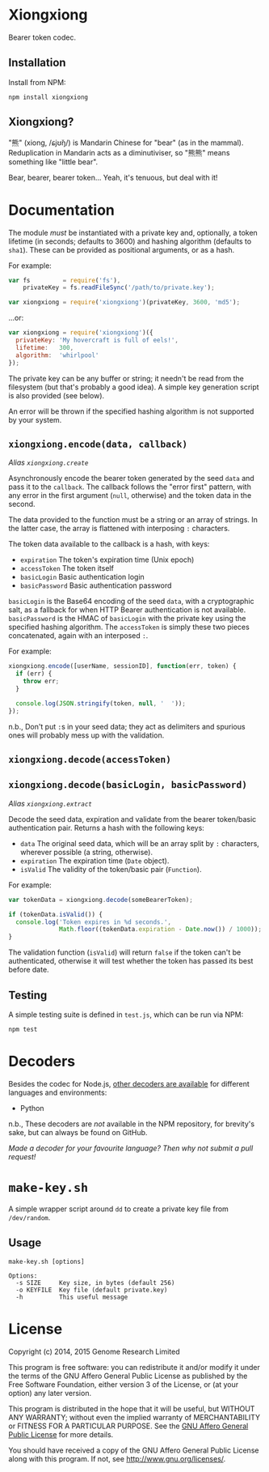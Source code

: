 # Xiongxiong

Bearer token codec.

## Installation

Install from NPM:

    npm install xiongxiong

## Xiongxiong?

"熊" (xiong, /ɕjʊ̌ŋ/) is Mandarin Chinese for "bear" (as in the mammal).
Reduplication in Mandarin acts as a diminutiviser, so "熊熊" means
something like "little bear".

Bear, bearer, bearer token... Yeah, it's tenuous, but deal with it!

# Documentation

The module *must* be instantiated with a private key and, optionally, a
token lifetime (in seconds; defaults to 3600) and hashing algorithm
(defaults to `sha1`). These can be provided as positional arguments, or
as a hash.

For example:

```js
var fs         = require('fs'),
    privateKey = fs.readFileSync('/path/to/private.key');

var xiongxiong = require('xiongxiong')(privateKey, 3600, 'md5');
```

...or:

```js
var xiongxiong = require('xiongxiong')({
  privateKey: 'My hovercraft is full of eels!',
  lifetime:   300,
  algorithm:  'whirlpool'
});
```

The private key can be any buffer or string; it needn't be read from the
filesystem (but that's probably a good idea). A simple key generation
script is also provided (see below).

An error will be thrown if the specified hashing algorithm is not
supported by your system.

## `xiongxiong.encode(data, callback)`

*Alias `xiongxiong.create`*

Asynchronously encode the bearer token generated by the seed `data` and
pass it to the `callback`. The callback follows the "error first"
pattern, with any error in the first argument (`null`, otherwise) and
the token data in the second.

The data provided to the function must be a string or an array of
strings. In the latter case, the array is flattened with interposing `:`
characters.

The token data available to the callback is a hash, with keys:
* `expiration` The token's expiration time (Unix epoch)
* `accessToken` The token itself
* `basicLogin` Basic authentication login
* `basicPassword` Basic authentication password

`basicLogin` is the Base64 encoding of the seed `data`, with a
cryptographic salt, as a fallback for when HTTP Bearer authentication is
not available. `basicPassword` is the HMAC of `basicLogin` with the
private key using the specified hashing algorithm. The `accessToken` is
simply these two pieces concatenated, again with an interposed `:`.

For example:

```js
xiongxiong.encode([userName, sessionID], function(err, token) {
  if (err) {
    throw err;
  }

  console.log(JSON.stringify(token, null, '  '));
});
```

n.b., Don't put `:`s in your seed data; they act as delimiters and
spurious ones will probably mess up with the validation.

## `xiongxiong.decode(accessToken)`
## `xiongxiong.decode(basicLogin, basicPassword)`

*Alias `xiongxiong.extract`*

Decode the seed data, expiration and validate from the bearer
token/basic authentication pair. Returns a hash with the following keys:

* `data` The original seed data, which will be an array split by `:`
  characters, wherever possible (a string, otherwise).
* `expiration` The expiration time (`Date` object).
* `isValid` The validity of the token/basic pair (`Function`).

For example:

```js
var tokenData = xiongxiong.decode(someBearerToken);

if (tokenData.isValid()) {
  console.log('Token expires in %d seconds.',
              Math.floor((tokenData.expiration - Date.now()) / 1000));
}
```

The validation function (`isValid`) will return `false` if the token
can't be authenticated, otherwise it will test whether the token has
passed its best before date.

## Testing

A simple testing suite is defined in `test.js`, which can be run via
NPM:

    npm test

# Decoders

Besides the codec for Node.js, [other decoders are available](decoders/)
for different languages and environments:

* Python

n.b., These decoders are *not* available in the NPM repository, for
brevity's sake, but can always be found on GitHub.

*Made a decoder for your favourite language? Then why not submit a pull
request!*

# `make-key.sh`

A simple wrapper script around `dd` to create a private key file from
`/dev/random`.

## Usage

    make-key.sh [options]

    Options:
      -s SIZE     Key size, in bytes (default 256)
      -o KEYFILE  Key file (default private.key)
      -h          This useful message

# License

Copyright (c) 2014, 2015 Genome Research Limited

This program is free software: you can redistribute it and/or modify it
under the terms of the GNU Affero General Public License as published by
the Free Software Foundation, either version 3 of the License, or (at
your option) any later version.

This program is distributed in the hope that it will be useful, but
WITHOUT ANY WARRANTY; without even the implied warranty of
MERCHANTABILITY or FITNESS FOR A PARTICULAR PURPOSE. See the [GNU Affero
General Public License](LICENSE) for more details.

You should have received a copy of the GNU Affero General Public License
along with this program. If not, see <http://www.gnu.org/licenses/>.
